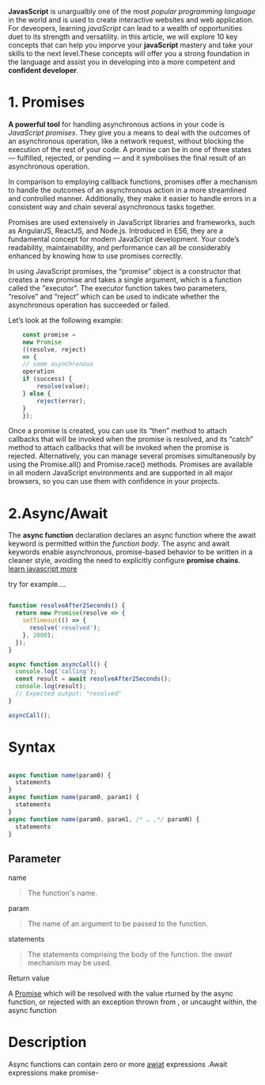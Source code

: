 **JavasScript** is unargualbly one  of the most *popular programming language* in the world and is used to create interactive websites and web application. For deveopers, learning _javaScript_ can lead to a wealth of opportunities duet to its strength and versatility. in this article, we will explore 10 key concepts that can help you imporve your **javaScript** mastery and take your skills to the next level.These concepts will offer you a strong foundation in the language and assist you in developing into a more competent and **confident developer**.

# 1. Promises
**A powerful tool** for handling asynchronous actions in your code is _JavaScript promises_. They give you a means to deal with the outcomes of an asynchronous operation, like a network request, without blocking the execution of the rest of your code. A promise can be in one of three states — fulfilled, rejected, or pending — and it symbolises the final result of an asynchronous operation.

In comparison to employing callback functions, promises offer a mechanism to handle the outcomes of an asynchronous action in a more streamlined and controlled manner. Additionally, they make it easier to handle errors in a consistent way and chain several asynchronous tasks together.


Promises are used extensively in JavaScript libraries and frameworks, such as AngularJS, ReactJS, and Node.js. Introduced in ES6, they are a fundamental concept for modern JavaScript development. Your code’s readability, maintainability, and performance can all be considerably enhanced by knowing how to use promises correctly.


In using JavaScript promises, the “promise” object is a constructor that creates a new promise and takes a single argument, which is a function called the "executor". The executor function takes two parameters, “resolve” and “reject” which can be used to indicate whether the asynchronous operation has succeeded or failed.


Let’s look at the following example:

```javascript
    const promise = 
    new Promise
    ((resolve, reject) 
    => {
    // some asynchronous 
    operation
    if (success) {
        resolve(value);
    } else {
        reject(error);
    }
    });
```

Once a promise is created, you can use its “then” method to attach callbacks that will be invoked when the promise is resolved, and its “catch” method to attach callbacks that will be invoked when the promise is rejected. Alternatively, you can manage several promises simultaneously by using the Promise.all() and Promise.race() methods. Promises are available in all modern JavaScript environments and are supported in all major browsers, so you can use them with confidence in your projects.

# 2.Async/Await

The **async function** declaration declares an async function where the await keyword is permitted within the _function body_. The async and await keywords enable asynchronous, promise-based behavior to be written in a cleaner style, avoiding the need to explicitly configure **promise chains**.
[learn javascript more](https://developer.mozilla.org/en-US/docs/Web/JavaScript/Reference/Statements/async_function)


try for example....

```javascript

function resolveAfter2Seconds() {
  return new Promise(resolve => {
    setTimeout(() => {
      resolve('resolved');
    }, 2000);
  });
}

async function asyncCall() {
  console.log('calling');
  const result = await resolveAfter2Seconds();
  console.log(result);
  // Expected output: "resolved"
}

asyncCall();

```

# Syntax

``` javascript

async function name(param0) {
  statements
}
async function name(param0, param1) {
  statements
}
async function name(param0, param1, /* … ,*/ paramN) {
  statements
}

```

## Parameter
name

 >The function's name.

param

>The name of an argument to be passed to the function.

statements

>The statements comprising the body of the function. the _await_ mechanism may be used.

Return value

A [Promise]() which will be resolved with the value rturned by the async function, or rejected with an exception thrown from , or uncaught within, the async function

# Description

Async functions can contain zero or more [awiat]() expressions .Await expressions make promise-

